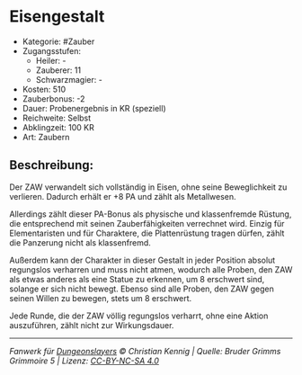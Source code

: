 # Eisengestalt

- Kategorie: #Zauber
- Zugangsstufen:
  - Heiler: -
  - Zauberer: 11
  - Schwarzmagier: -
- Kosten: 510
- Zauberbonus: -2
- Dauer: Probenergebnis in KR (speziell)
- Reichweite: Selbst
- Abklingzeit: 100 KR
- Art: Zaubern

## Beschreibung:

Der ZAW verwandelt sich vollständig in Eisen, ohne seine Beweglichkeit zu verlieren. Dadurch erhält er +8 PA und zählt als Metallwesen.

Allerdings zählt dieser PA-Bonus als physische und klassenfremde Rüstung, die entsprechend mit seinen Zauberfähigkeiten verrechnet wird. Einzig für Elementaristen und für Charaktere, die Plattenrüstung tragen dürfen, zählt die Panzerung nicht als klassenfremd.

Außerdem kann der Charakter in dieser Gestalt in jeder Position absolut regungslos verharren und muss nicht atmen, wodurch alle Proben, den ZAW als etwas anderes als eine Statue zu erkennen, um 8 erschwert sind, solange er sich nicht bewegt. Ebenso sind alle Proben, den ZAW gegen seinen Willen zu bewegen, stets um 8 erschwert.

Jede Runde, die der ZAW völlig regungslos verharrt, ohne eine Aktion auszuführen, zählt nicht zur Wirkungsdauer.

---

_Fanwerk für [Dungeonslayers](https://www.dungeonslayers.net/) © Christian Kennig | Quelle: Bruder Grimms Grimmoire 5 | Lizenz: [CC-BY-NC-SA 4.0](https://creativecommons.org/licenses/by-nc-sa/4.0/deed.de)_

